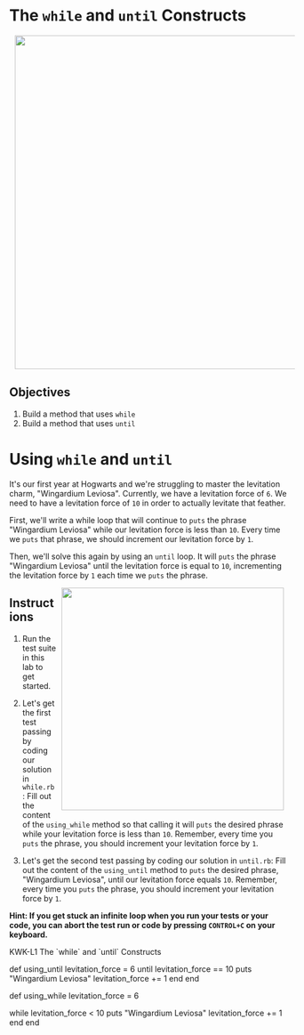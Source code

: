 # The `while` and `until` Constructs
 
<img src="https://media.giphy.com/media/D2OI6GvLIn2gM/giphy.gif" width="600px"  hspace="10"> 

## Objectives

1. Build a method that uses `while`
2. Build a method that uses `until`

# Using `while` and `until`

It's our first year at Hogwarts and we're struggling to master the levitation charm, "Wingardium Leviosa". Currently, we have a levitation force of `6`. We need to have a levitation force of `10` in order to actually levitate that feather.

First, we'll write a while loop that will continue to `puts` the phrase "Wingardium Leviosa" while our levitation force is less than `10`. Every time we `puts` that phrase, we should increment our levitation force by `1`.


Then, we'll solve this again by using an `until` loop. It will `puts` the phrase "Wingardium Leviosa" until the levitation force is equal to `10`, incrementing the levitation force by `1` each time we `puts` the phrase.

<img src="https://media.giphy.com/media/yPuurXvMD2wN2/giphy.gif" width="400px" align="right" hspace="10"> 

## Instructions

1. Run the test suite in this lab to get started.

3. Let's get the first test passing by coding our solution in `while.rb`:
Fill out the content of the `using_while` method so that calling it will `puts` the desired phrase while your levitation force is less than `10`. Remember, every time you `puts` the phrase, you should increment your levitation force by `1`.

4. Let's get the second test passing by coding our solution in `until.rb`:
Fill out the content of the `using_until` method to `puts` the desired phrase, "Wingardium Leviosa", until our levitation force equals `10`. Remember, every time you `puts` the phrase, you should increment your levitation force by `1`.

**Hint: If you get stuck an infinite loop when you run your tests or your code, you can abort the test run or code by pressing `CONTROL+C` on your keyboard.**

<p data-visibility='hidden'>KWK-L1 The `while` and `until` Constructs</p>

def using_until
       levitation_force = 6
       until levitation_force == 10
          puts "Wingardium Leviosa"
          levitation_force += 1
      end
end

def using_while
  levitation_force = 6

  while levitation_force < 10
    puts "Wingardium Leviosa"
    levitation_force += 1
  end
end
